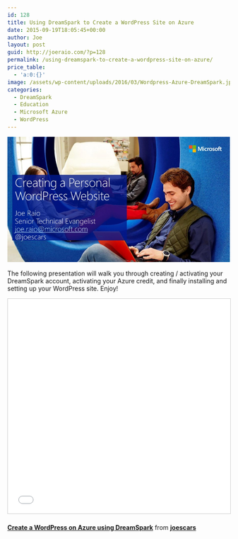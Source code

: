 ```yaml
---
id: 128
title: Using DreamSpark to Create a WordPress Site on Azure
date: 2015-09-19T18:05:45+00:00
author: Joe
layout: post
guid: http://joeraio.com/?p=128
permalink: /using-dreamspark-to-create-a-wordpress-site-on-azure/
price_table:
  - 'a:0:{}'
image: /assets/wp-content/uploads/2016/03/Wordpress-Azure-DreamSpark.jpg
categories:
  - DreamSpark
  - Education
  - Microsoft Azure
  - WordPress
---
```

![Using DreamSpark to Create a WordPress Site on Azure](/assets/wp-content/uploads/2016/03/Wordpress-Azure-DreamSpark.jpg)

The following presentation will walk you through creating / activating your DreamSpark account, activating your Azure credit, and finally installing and setting up your WordPress site. Enjoy!

<iframe src="//www.slideshare.net/slideshow/embed_code/key/yfkr6w71CGdzJz" width="595" height="485" frameborder="0" marginwidth="0" marginheight="0" scrolling="no" style="border:1px solid #CCC; border-width:1px; margin-bottom:5px; max-width: 100%;" allowfullscreen> </iframe>

**[Create a WordPress on Azure using DreamSpark](//www.slideshare.net/joescars/create-a-wordpress-on-azure-using-dreamspark)** from **[joescars](//www.slideshare.net/joescars)**

